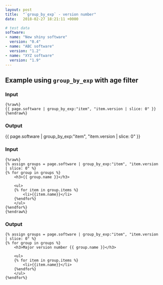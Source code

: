 ```yaml
---
layout: post
title:  "`group_by_exp` - version number"
date:   2018-02-27 18:21:11 +0000

# test data
software:
- name: "New shiny software"
  version: "0.4"
- name: "ABC software"
  version: "1.2"
- name: "XYZ software"
  version: "1.9"
---
```



## Example using `group_by_exp` with age filter


### Input
```
{%raw%}
{{ page.software | group_by_exp:"item", "item.version | slice: 0" }}
{%endraw%}
```

### Output

{{ page.software | group_by_exp:"item", "item.version | slice: 0" }}




### Input
```
{%raw%}
{% assign groups = page.software | group_by_exp:"item", "item.version | slice: 0" %}
{% for group in groups %}
    <h3>{{ group.name }}</h3>

    <ul>
    {% for item in group.items %}
        <li>{{item.name}}</li>
    {%endfor%}
    </ul>
{%endfor%}
{%endraw%}
```

### Output
```
{% assign groups = page.software | group_by_exp:"item", "item.version | slice: 0" %}
{% for group in groups %}
    <h3>Major version number {{ group.name }}</h3>

    <ul>
    {% for item in group.items %}
        <li>{{item.name}}</li>
    {%endfor%}
    </ul>
{%endfor%}
```
